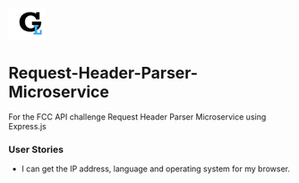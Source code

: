 ![Mi Logo](https://github.com/gabolopez90/gabolopez90.github.io/blob/master/img/GL.ico)

# Request-Header-Parser-Microservice

For the FCC API challenge Request Header Parser Microservice using Express.js

### User Stories

- I can get the IP address, language and operating system for my browser.